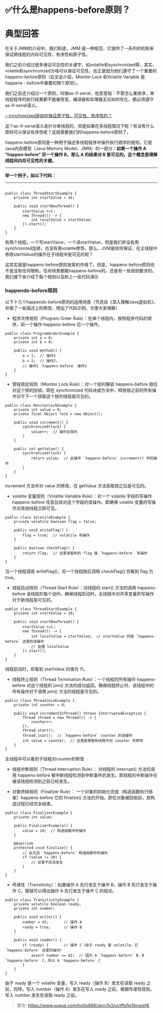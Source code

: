# ✅什么是happens-before原则？

# 典型回答
在关于JMM的介绍中，我们知道，JMM 是一种规范，它提供了一系列的机制来保证跨线程的内存可见性、有序性和原子性。



我们之前介绍过很多保证可见性的关键字，如volatile和synchronized等，其实，volatile和synchronized为啥可以保证可见性，也正是因为他们遵守了一个重要的happens-before原则（后文会介绍，Monitor Lock 和Volatile Variable 是happens - before中重要的两个原则）。



我们之前还介绍过一个原则，叫做as-if-serial，他意思指：不管怎么重排序，单线程程序的执行结果都不能被改变。编译器和处理器无论如何优化，都必须遵守as-if-serial语义。



[✅synchronized是如何保证原子性、可见性、有序性的？](https://www.yuque.com/hollis666/xkm7k3/qw9x0lgisg4q18t6)



这个as-if-serial语义是针对单线程的，但是如果在多线程情况下呢？有没有什么原则可以保证有序性呢？这就需要我们的happens-before原则了。



happens-before原则是一种用于描述多线程程序中操作执行顺序的规则。它是Java内存模型（Java Memory Model，JMM）的一部分：**如果一个操作 A “happen-before” 另一个操作 B，那么 A 的结果对 B 是可见的。这个概念是理解线程间内存可见性的关键。**

****

**举一个例子，如以下代码：**

****

```plain

public class ThreadStartExample {
    private int startValue = 10;

    public void startNewThread() {
        startValue +=1；
        new Thread(() -> {
            int localValue = startValue;  
        }).start();
    }
}
```



有两个线程，一个写startValue，一个读startValue，但是我们并没有用synchronized加锁，也没有用volatile修饰，那么，JVM是如何保证，在主线程中修改startValue的操作在子线程中是可见的呢？



这其实就是happens-before原则发挥的作用了。但是，happens-before原则也不是没有任何限制，任何场景都能happens-before的，还是有一些规则要求的。我们接下来介绍下每个规则以及附上一些代码演示



### happends-before规则


以下十几个happends-before原则的适用场景（节选自《深入理解Java虚拟机》，并做了一些描述上的修改，增加了代码示例，方便大家理解）



+ 程序次序规则（Program Order Rule）：在单个线程内，按照程序代码的顺序，前一个操作 happens-before 后一个操作。



```plain
public class ProgramOrderExample {
    private int a = 0;
    private int b = 0;

    public void method() {
        a = 1;  // 操作1
        b = 2;  // 操作2，
        // 操作1 `happens-before` 操作2
    }
}

```



+ 管程锁定规则（Monitor Lock Rule）：对一个锁的解锁 happens-before 随后对这个锁的加锁。即在 synchronized 代码块或方法中，释放锁之前的所有操作对于下一个获取这个锁的线程是可见的。



```plain
public class MonitorLockExample {
    private int value = 0;
    private final Object lock = new Object();

    public void increment() {
        synchronized(lock) {
            value++;  // 操作在锁内
        }
    }

    public int getValue() {
        synchronized(lock) {
            return value;  // 此操作 `happens-before` increment() 中的操作
        }
    }
}
```



increment 方法中对 value 的修改，在 getValue 方法获取锁之后是可见的。

<font style="color:rgb(15, 15, 15);"></font>

+ volatile 变量规则（Volatile Variable Rule）：对一个 volatile 字段的写操作 happens-before 任意后续对这个字段的读操作。即确保 volatile 变量的写操作对其他线程立即可见。



```plain
public class VolatileExample {
    private volatile boolean flag = false;

    public void writeFlag() {
        flag = true;  // volatile 写操作
    }

    public boolean checkFlag() {
        return flag;  // 这里读取到的 flag 值 `happens-before` 写操作
    }
}
```



当一个线程调用 writeFlag()，另一个线程随后调用 checkFlag() 将看到 flag 为 true。



+ 线程启动规则（Thread Start Rule）：对线程的 start() 方法的调用 happens-before 该线程的每个动作。确保线程启动时，主线程中对共享变量的写操作对于新线程是可见的。



```plain
public class ThreadStartExample {
    private int startValue = 10;

    public void startNewThread() {
        startValue +=1；
        new Thread(() -> {
            int localValue = startValue;  // startValue 的值 `happens-before` 这里的读操作
            // 处理 localValue
        }).start();
    }
}

```



线程启动时，将看到 startValue 的值为 11。



+ 线程终止规则（Thread Termination Rule）：一个线程的所有操作 happens-before 对这个线程的 join() 方法的成功返回。确保线程终止时，该线程中的所有操作对于调用 join() 方法的线程是可见的。



```plain
public class ThreadJoinExample {
    private int counter = 0;

    public void incrementInThread() throws InterruptedException {
        Thread thread = new Thread(() -> {
            counter++;
        });
        thread.start();
        thread.join();  // `happens-before` counter 的读操作
        int value = counter;  // 这里能够看到线程中对 counter 的修改
    }
}

```



主线程中可以看到子线程对counter的修改  


+ 线程中断规则（Thread Interruption Rule）： 对线程的 interrupt() 方法的调用 happens-before 被中断线程检测到中断事件的发生。即线程的中断操作在被该线程检测到之前已经发生。



+ 对象终结规则（Finalizer Rule）： 一个对象的初始化完成（构造函数执行结束）happens-before 它的 finalize() 方法的开始。即在对象被回收前，其构造过程已经完全结束。



```plain
public class FinalizerExample {
    private int value;

    public FinalizerExample() {
        value = 10;  // 构造函数中的操作
    }

    @Override
    protected void finalize() {
        // 此方法 `happens-before` 构造函数中的操作
        if (value != 10) {
            // 这里不应该发生
        }
    }
}

```



+ 传递性（Transitivity）：如果操作 A 先行发生于操作 B，操作 B 先行发生于操作 C，那就可以得出操作 A 先行发生于操作 C 的结论。





```plain
public class TransitivityExample {
    private volatile boolean ready;
    private int number;

    public void writer() {
        number = 42;       // 操作 A
        ready = true;      // 操作 B
    }

    public void reader() {
        if (ready) {       // 操作 C（由于 ready 是 volatile，它 `happens-before` 这里的操作）
            assert number == 42;  // 因为 A `happens-before` B，B `happens-before` C，所以 A `happens-before` C
        }
    }
}

```



由于 ready 是一个 volatile 变量，写入 ready（操作 B）发生在读取 ready 之前，同样，写入 number（操作 A）发生在写入 ready 之前。根据传递性规则，写入 number 发生在读取 ready 之前。







> 原文: <https://www.yuque.com/hollis666/xkm7k3/uctffq5e5bnaie18>